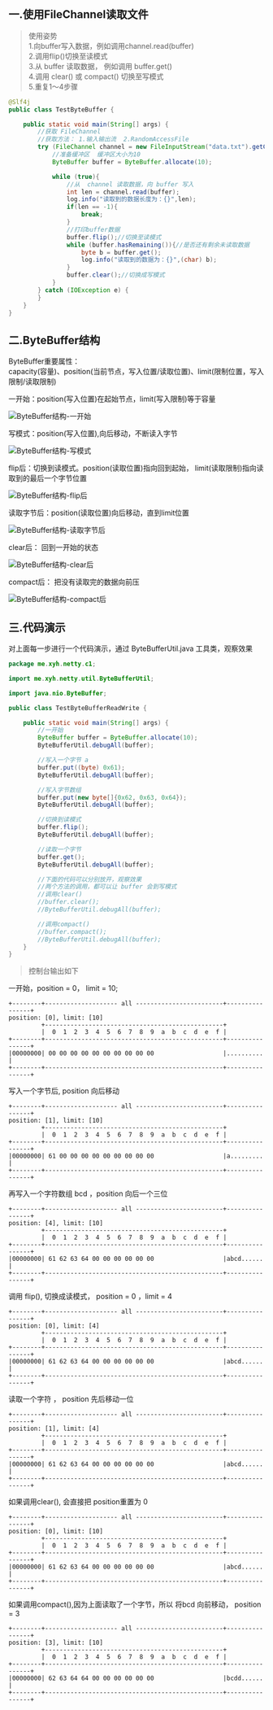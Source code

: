 
## 一.使用FileChannel读取文件

> 使用姿势   
> 1.向buffer写入数据，例如调用channel.read(buffer)   
> 2.调用flip()切换至读模式   
> 3.从 buffer 读取数据， 例如调用 buffer.get()  
> 4.调用 clear() 或 compact() 切换至写模式  
> 5.重复1～4步骤

```java
@Slf4j
public class TestByteBuffer {

    public static void main(String[] args) {
        //获取 FileChannel
        //获取方法： 1.输入输出流  2.RandomAccessFile
        try (FileChannel channel = new FileInputStream("data.txt").getChannel()) {
            //准备缓冲区  缓冲区大小为10
            ByteBuffer buffer = ByteBuffer.allocate(10);

            while (true){
                //从  channel 读取数据，向 buffer 写入
                int len = channel.read(buffer);
                log.info("读取到的数据长度为：{}",len);
                if(len == -1){
                    break;
                }
                //打印buffer数据
                buffer.flip();//切换至读模式
                while (buffer.hasRemaining()){//是否还有剩余未读取数据
                    byte b = buffer.get();
                    log.info("读取到的数据为：{}",(char) b);
                }
                buffer.clear();//切换成写模式
            }
        } catch (IOException e) {
        }
    }
}
```

## 二.ByteBuffer结构
ByteBuffer重要属性：   
capacity(容量)、position(当前节点，写入位置/读取位置)、limit(限制位置，写入限制/读取限制)

一开始：position(写入位置)在起始节点，limit(写入限制)等于容量

![ByteBuffer结构-一开始](../../../assets/img/netty-hm/ByteBuffer结构-一开始.png)

写模式：position(写入位置),向后移动，不断读入字节

![ByteBuffer结构-写模式](../../../assets/img/netty-hm/ByteBuffer结构-写模式.png)

flip后：切换到读模式。position(读取位置)指向回到起始， limit(读取限制)指向读取到的最后一个字节位置

![ByteBuffer结构-flip后](../../../assets/img/netty-hm/ByteBuffer结构-flip后.png)

读取字节后：position(读取位置)向后移动，直到limit位置

![ByteBuffer结构-读取字节后](../../../assets/img/netty-hm/ByteBuffer结构-读取字节后.png)

clear后： 回到一开始的状态

![ByteBuffer结构-clear后](../../../assets/img/netty-hm/ByteBuffer结构-clear后.png)

compact后： 把没有读取完的数据向前压

![ByteBuffer结构-compact后](../../../assets/img/netty-hm/ByteBuffer结构-compact后.png)

## 三.代码演示
对上面每一步进行一个代码演示，通过 ByteBufferUtil.java 工具类，观察效果

```java
package me.xyh.netty.c1;

import me.xyh.netty.util.ByteBufferUtil;

import java.nio.ByteBuffer;

public class TestByteBufferReadWrite {

    public static void main(String[] args) {
        //一开始
        ByteBuffer buffer = ByteBuffer.allocate(10);
        ByteBufferUtil.debugAll(buffer);

        //写入一个字节 a
        buffer.put((byte) 0x61);
        ByteBufferUtil.debugAll(buffer);

        //写入字节数组
        buffer.put(new byte[]{0x62, 0x63, 0x64});
        ByteBufferUtil.debugAll(buffer);

        //切换到读模式
        buffer.flip();
        ByteBufferUtil.debugAll(buffer);

        //读取一个字节
        buffer.get();
        ByteBufferUtil.debugAll(buffer);

        //下面的代码可以分别放开，观察效果
        //两个方法的调用，都可以让 buffer 会到写模式
        //调用clear()
        //buffer.clear();
        //ByteBufferUtil.debugAll(buffer);

        //调用compact()
        //buffer.compact();
        //ByteBufferUtil.debugAll(buffer);
    }
}

```

> 控制台输出如下   

一开始，position = 0， limit = 10;
```
+--------+-------------------- all ------------------------+----------------+
position: [0], limit: [10]
         +-------------------------------------------------+
         |  0  1  2  3  4  5  6  7  8  9  a  b  c  d  e  f |
+--------+-------------------------------------------------+----------------+
|00000000| 00 00 00 00 00 00 00 00 00 00                   |..........      |
+--------+-------------------------------------------------+----------------+
```
写入一个字节后, position 向后移动
```
+--------+-------------------- all ------------------------+----------------+
position: [1], limit: [10]
         +-------------------------------------------------+
         |  0  1  2  3  4  5  6  7  8  9  a  b  c  d  e  f |
+--------+-------------------------------------------------+----------------+
|00000000| 61 00 00 00 00 00 00 00 00 00                   |a.........      |
+--------+-------------------------------------------------+----------------+
```
再写入一个字符数组 bcd ，position 向后一个三位
```
+--------+-------------------- all ------------------------+----------------+
position: [4], limit: [10]
         +-------------------------------------------------+
         |  0  1  2  3  4  5  6  7  8  9  a  b  c  d  e  f |
+--------+-------------------------------------------------+----------------+
|00000000| 61 62 63 64 00 00 00 00 00 00                   |abcd......      |
+--------+-------------------------------------------------+----------------+
```
调用 flip(), 切换成读模式， position = 0 ，limit = 4
```
+--------+-------------------- all ------------------------+----------------+
position: [0], limit: [4]
         +-------------------------------------------------+
         |  0  1  2  3  4  5  6  7  8  9  a  b  c  d  e  f |
+--------+-------------------------------------------------+----------------+
|00000000| 61 62 63 64 00 00 00 00 00 00                   |abcd......      |
+--------+-------------------------------------------------+----------------+
```
读取一个字符 ， position 先后移动一位
```
+--------+-------------------- all ------------------------+----------------+
position: [1], limit: [4]
         +-------------------------------------------------+
         |  0  1  2  3  4  5  6  7  8  9  a  b  c  d  e  f |
+--------+-------------------------------------------------+----------------+
|00000000| 61 62 63 64 00 00 00 00 00 00                   |abcd......      |
+--------+-------------------------------------------------+----------------+
```
如果调用clear(), 会直接把 position重置为 0
```
+--------+-------------------- all ------------------------+----------------+
position: [0], limit: [10]
         +-------------------------------------------------+
         |  0  1  2  3  4  5  6  7  8  9  a  b  c  d  e  f |
+--------+-------------------------------------------------+----------------+
|00000000| 61 62 63 64 00 00 00 00 00 00                   |abcd......      |
+--------+-------------------------------------------------+----------------+
```
如果调用compact(),因为上面读取了一个字节，所以 将bcd 向前移动， position = 3
```
+--------+-------------------- all ------------------------+----------------+
position: [3], limit: [10]
         +-------------------------------------------------+
         |  0  1  2  3  4  5  6  7  8  9  a  b  c  d  e  f |
+--------+-------------------------------------------------+----------------+
|00000000| 62 63 64 64 00 00 00 00 00 00                   |bcdd......      |
+--------+-------------------------------------------------+----------------+
```
